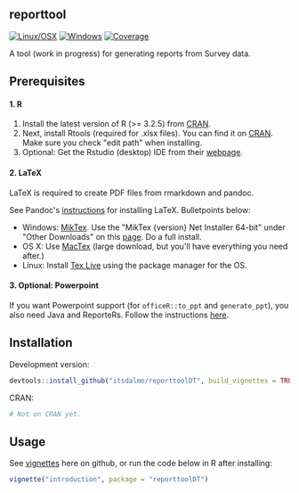 <!-- README.md is generated from README.Rmd. Please edit that file -->
reporttool
----------

[![Linux/OSX](https://travis-ci.org/itsdalmo/reporttoolDT.svg?branch=master)](https://travis-ci.org/itsdalmo/reporttoolDT) [![Windows](https://ci.appveyor.com/api/projects/status/github/itsdalmo/reporttoolDT?branch=master&svg=true)](https://ci.appveyor.com/project/itsdalmo/reporttoolDT) [![Coverage](http://codecov.io/github/itsdalmo/reporttoolDT/coverage.svg?branch=master)](http://codecov.io/github/itsdalmo/reporttoolDT?branch=master)

A tool (work in progress) for generating reports from Survey data.

Prerequisites
-------------

#### 1. R

1.  Install the latest version of R (&gt;= 3.2.5) from [CRAN](https://cran.r-project.org/).
2.  Next, install Rtools (required for .xlsx files). You can find it on [CRAN](https://cran.r-project.org/bin/windows/Rtools/). Make sure you check "edit path" when installing.
3.  Optional: Get the Rstudio (desktop) IDE from their [webpage](https://www.rstudio.com/products/rstudio/download/).

#### 2. LaTeX

LaTeX is required to create PDF files from rmarkdown and pandoc.

See Pandoc's [instructions](http://pandoc.org/installing.html) for installing LaTeX. Bulletpoints below:

-   Windows: [MikTex](http://miktex.org/). Use the "MikTex {version} Net Installer 64-bit" under "Other Downloads" on this [page](http://miktex.org/download). Do a full install.
-   OS X: Use [MacTex](https://tug.org/mactex/) (large download, but you'll have everything you need after.)
-   Linux: Install [Tex Live](http://www.tug.org/texlive/) using the package manager for the OS.

#### 3. Optional: Powerpoint

If you want Powerpoint support (for `officeR::to_ppt` and `generate_ppt`), you also need Java and ReporteRs. Follow the instructions [here](https://github.com/itsdalmo/officeR).

Installation
------------

Development version:

``` r
devtools::install_github("itsdalmo/reporttoolDT", build_vignettes = TRUE)
```

CRAN:

``` r
# Not on CRAN yet.
```

Usage
-----

See [vignettes](https://github.com/itsdalmo/reporttoolDT/tree/master/vignettes) here on github, or run the code below in R after installing:

``` r
vignette("introduction", package = "reporttoolDT")
```
